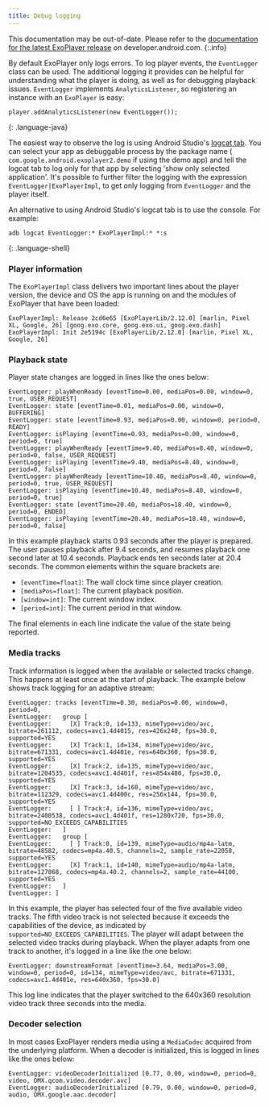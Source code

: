 ```yaml
---
title: Debug logging
---
```


This documentation may be out-of-date. Please refer to the
[documentation for the latest ExoPlayer release][] on developer.android.com.
{:.info}

By default ExoPlayer only logs errors. To log player events, the `EventLogger`
class can be used. The additional logging it provides can be helpful for
understanding what the player is doing, as well as for debugging playback
issues. `EventLogger` implements `AnalyticsListener`, so registering an instance
with an `ExoPlayer` is easy:

```
player.addAnalyticsListener(new EventLogger());
```
{: .language-java}

The easiest way to observe the log is using Android Studio's [logcat tab][]. You
can select your app as debuggable process by the package name (
`com.google.android.exoplayer2.demo` if using the demo app) and tell the logcat
tab to log only for that app by selecting 'show only selected application'. It's
possible to further filter the logging with the expression
`EventLogger|ExoPlayerImpl`, to get only logging from `EventLogger` and the
player itself.

An alternative to using Android Studio's logcat tab is to use the console. For
example:

~~~
adb logcat EventLogger:* ExoPlayerImpl:* *:s
~~~
{: .language-shell}

### Player information ###

The `ExoPlayerImpl` class delivers two important lines about the player version,
the device and OS the app is running on and the modules of ExoPlayer that have
been loaded:

```
ExoPlayerImpl: Release 2cd6e65 [ExoPlayerLib/2.12.0] [marlin, Pixel XL, Google, 26] [goog.exo.core, goog.exo.ui, goog.exo.dash]
ExoPlayerImpl: Init 2e5194c [ExoPlayerLib/2.12.0] [marlin, Pixel XL, Google, 26]
```

### Playback state ###

Player state changes are logged in lines like the ones below:

```
EventLogger: playWhenReady [eventTime=0.00, mediaPos=0.00, window=0, true, USER_REQUEST]
EventLogger: state [eventTime=0.01, mediaPos=0.00, window=0, BUFFERING]
EventLogger: state [eventTime=0.93, mediaPos=0.00, window=0, period=0, READY]
EventLogger: isPlaying [eventTime=0.93, mediaPos=0.00, window=0, period=0, true]
EventLogger: playWhenReady [eventTime=9.40, mediaPos=8.40, window=0, period=0, false, USER_REQUEST]
EventLogger: isPlaying [eventTime=9.40, mediaPos=8.40, window=0, period=0, false]
EventLogger: playWhenReady [eventTime=10.40, mediaPos=8.40, window=0, period=0, true, USER_REQUEST]
EventLogger: isPlaying [eventTime=10.40, mediaPos=8.40, window=0, period=0, true]
EventLogger: state [eventTime=20.40, mediaPos=18.40, window=0, period=0, ENDED]
EventLogger: isPlaying [eventTime=20.40, mediaPos=18.40, window=0, period=0, false]
```

In this example playback starts 0.93 seconds after the player is prepared. The
user pauses playback after 9.4 seconds, and resumes playback one second later at
10.4 seconds. Playback ends ten seconds later at 20.4 seconds. The common
elements within the square brackets are:

* `[eventTime=float]`: The wall clock time since player creation.
* `[mediaPos=float]`: The current playback position.
* `[window=int]`: The current window index.
* `[period=int]`: The current period in that window.

The final elements in each line indicate the value of the state being reported.

### Media tracks ###

Track information is logged when the available or selected tracks change. This
happens at least once at the start of playback. The example below shows track
logging for an adaptive stream:

```
EventLogger: tracks [eventTime=0.30, mediaPos=0.00, window=0, period=0,
EventLogger:   group [
EventLogger:     [X] Track:0, id=133, mimeType=video/avc, bitrate=261112, codecs=avc1.4d4015, res=426x240, fps=30.0, supported=YES
EventLogger:     [X] Track:1, id=134, mimeType=video/avc, bitrate=671331, codecs=avc1.4d401e, res=640x360, fps=30.0, supported=YES
EventLogger:     [X] Track:2, id=135, mimeType=video/avc, bitrate=1204535, codecs=avc1.4d401f, res=854x480, fps=30.0, supported=YES
EventLogger:     [X] Track:3, id=160, mimeType=video/avc, bitrate=112329, codecs=avc1.4d400c, res=256x144, fps=30.0, supported=YES
EventLogger:     [ ] Track:4, id=136, mimeType=video/avc, bitrate=2400538, codecs=avc1.4d401f, res=1280x720, fps=30.0, supported=NO_EXCEEDS_CAPABILITIES
EventLogger:   ]
EventLogger:   group [
EventLogger:     [ ] Track:0, id=139, mimeType=audio/mp4a-latm, bitrate=48582, codecs=mp4a.40.5, channels=2, sample_rate=22050, supported=YES
EventLogger:     [X] Track:1, id=140, mimeType=audio/mp4a-latm, bitrate=127868, codecs=mp4a.40.2, channels=2, sample_rate=44100, supported=YES
EventLogger:   ]
EventLogger: ]
```

In this example, the player has selected four of the five available video
tracks. The fifth video track is not selected because it exceeds the
capabilities of the device, as indicated by `supported=NO_EXCEEDS_CAPABILITIES`.
The player will adapt between the selected video tracks during playback. When
the player adapts from one track to another, it's logged in a line like the one
below:

```
EventLogger: downstreamFormat [eventTime=3.64, mediaPos=3.00, window=0, period=0, id=134, mimeType=video/avc, bitrate=671331, codecs=avc1.4d401e, res=640x360, fps=30.0]
```

This log line indicates that the player switched to the 640x360 resolution video
track three seconds into the media.

### Decoder selection ###

In most cases ExoPlayer renders media using a `MediaCodec` acquired from the
underlying platform. When a decoder is initialized, this is logged in lines like
the ones below:

```
EventLogger: videoDecoderInitialized [0.77, 0.00, window=0, period=0, video, OMX.qcom.video.decoder.avc]
EventLogger: audioDecoderInitialized [0.79, 0.00, window=0, period=0, audio, OMX.google.aac.decoder]
```

[documentation for the latest ExoPlayer release]: https://developer.android.com/guide/topics/media/exoplayer/debug-logging
[logcat tab]: https://developer.android.com/studio/debug/am-logcat
